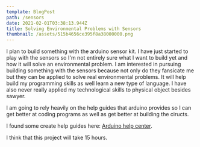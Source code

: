 ```yaml
---
template: BlogPost
path: /sensors
date: 2021-02-01T03:38:13.944Z
title: Solving Environmental Problems with Sensors
thumbnail: /assets/515b4656ce395f8a38000000.png
---
```

I plan to build something with the arduino sensor kit. I have just started to play with the sensors so I'm not entirely sure what I want to build yet and how it will solve an environmental problem. I am interested in pursuing building something with the sensors because not only do they fansicate me but they can be applied to solve real environmental problems. It will help build my programming skills as well learn a new type of language. I have also never really applied my technological skills to physical object besides sawyer. 

I am going to rely heavily on the help guides that arduino provides so I can get better at coding programs  as well as get better at building the ciructs. 

I found some create help guides here: [Arduino help center](https://support.arduino.cc/hc/en-us).

I think that this project will take 15 hours.
